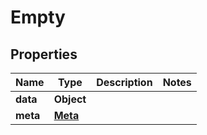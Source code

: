 

# Empty


## Properties

| Name | Type | Description | Notes |
|------------ | ------------- | ------------- | -------------|
|**data** | **Object** |  |  |
|**meta** | [**Meta**](Meta.md) |  |  |




